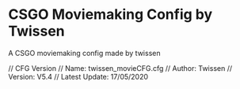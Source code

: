# CSGO Moviemaking Config by Twissen
 A CSGO moviemaking config made by twissen

// CFG Version
// Name: twissen_movieCFG.cfg
// Author: Twissen
// Version: V5.4
// Latest Update: 17/05/2020